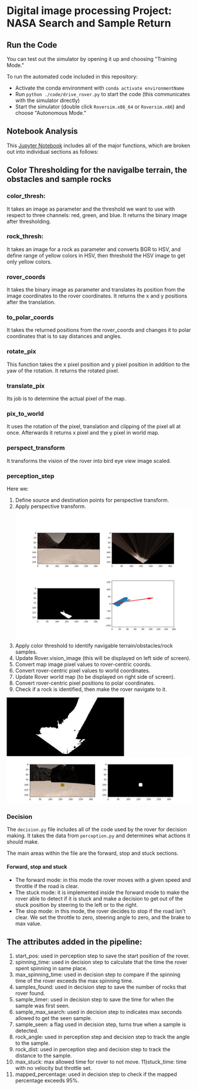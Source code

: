 # Digital image processing Project: NASA Search and Sample Return

## Run the Code
You can test out the simulator by opening it up and choosing "Training Mode."

To run the automated code included in this repository:
* Activate the conda environment with `conda activate environmentName` 
* Run `python ./code/drive_rover.py` to start the code (this communicates with the simulator directly)
* Start the simulator (double click `Roversim.x86_64` or `Roversim.x86`) and choose "Autonomous Mode."

## Notebook Analysis
This [Jupyter Notebook](./code/Rover_Project_Test_Notebook.ipynb) includes all of the major functions, which are broken out into individual sections as follows:

## Color Thresholding for the navigalbe terrain, the obstacles and sample rocks

### color_thresh:
It takes an image as parameter and the threshold we want to use with respect to three channels: red, green, and blue. It returns the binary image after thresholding.

### rock_thresh:
It takes an image for a rock as parameter and converts BGR to HSV, and define range of yellow colors in HSV, then threshold the HSV image to get only yellow colors.

### rover_coords
It takes the binary image as parameter and translates its position from the image coordinates to the rover coordinates. It returns the x and y positions after the translation.

### to_polar_coords
It takes the returned positions from the rover_coords and changes it to polar coordinates that is to say distances and angles.

### rotate_pix
This function takes the x pixel position and y pixel position in addition to the yaw of the rotation. It returns the rotated pixel.

### translate_pix
Its job is to determine the actual pixel of the map.

### pix_to_world
It uses the rotation of the pixel, translation and clipping of the pixel all at once. Afterwards it returns x pixel and the y pixel in world map.

### perspect_transform
It transforms the vision of the rover into bird eye view image scaled.

### perception_step
Here we:
1) Define source and destination points for perspective transform.
2) Apply perspective transform.
![Perspect transformed image](misc/analys.jpg)
3) Apply color threshold to identify navigable terrain/obstacles/rock samples.
4) Update Rover.vision_image (this will be displayed on left side of screen).
5) Convert map image pixel values to rover-centric coords.
6) Convert rover-centric pixel values to world coordinates.
7) Update Rover world map (to be displayed on right side of screen).
8) Convert rover-centric pixel positions to polar coordinates.
9) Check if a rock is identified, then make the rover navigate to it.

![Navigable color threshold](misc/nav_threshed.jpg) 
![Sample rock threshold](misc/rok_threshed.jpg)


### Decision
The `decision.py` file includes all of the code used by the rover for decision making. It takes the data from `perception.py` and determines what actions it should make.

The main areas within the file are the forward, stop and stuck sections.

#### Forward, stop and stuck
* The forward mode: in this mode the rover moves with a given speed and throttle if the road is clear.
* The stuck mode: it is implemented inside the forward mode to make the rover able to detect if it is stuck and make a decision to get out of the stuck position by steering to the left or to the right.
* The stop mode: in this mode, the rover decides to stop if the road isn't clear. We set the throttle to zero, steering angle to zero, and the brake to max value.


## The attributes added in the pipeline:
1) start_pos: used in perception step to save the start position of the rover.
2) spinning_time: used in decision step to calculate that the time the rover spent spinning in same place.
3) max_spinning_time: used in decision step to compare if the spinning time of the rover exceeds the max spinning time.
4) samples_found: used in decision step to save the number of rocks that rover found.
5) sample_timer: used in decision step to save the time for when the sample was first seen.
6) sample_max_search: used in decision step to indicates max seconds allowed to get the seen sample.
7) sample_seen: a flag used in decision step, turns true when a sample is detected.
8) rock_angle: used in perception step and decision step to track the angle to the sample.
9) rock_dist: used in perception step and decision step to track the distance to the sample.
10) max_stuck: max allowed time for rover to not move.
11)stuck_time: time with no velocity but throttle set.
12) mapped_percentage: used in decision step to check if the mapped percentage exceeds 95%.
